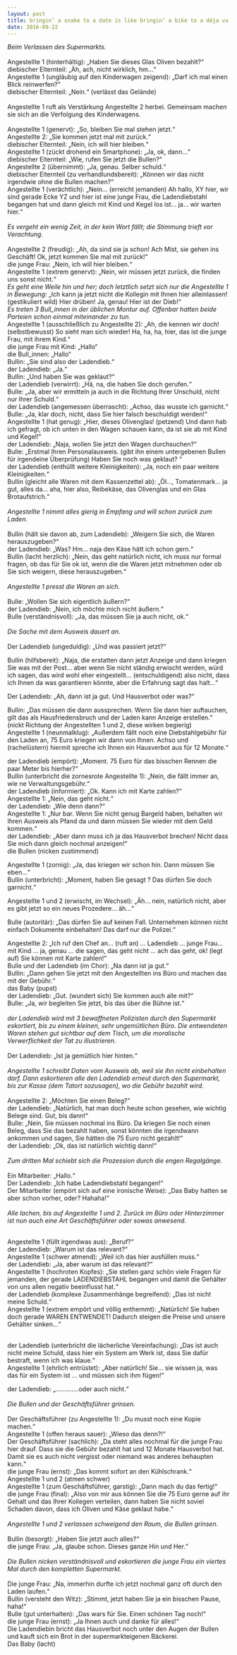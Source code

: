 ```yaml
---
layout: post
title: bringin‘ a snake to a date is like bringin‘ a bike to a déja vu
date: 2016-09-22
---
```


*Beim Verlassen des Supermarkts.*
<br><br>
Angestellte 1 (hinterhältig): „Haben Sie dieses Glas Oliven bezahlt?“
<br>
diebischer Elternteil: „Äh, ach, nicht wirklich, hm...“
<br>
Angestellte 1 (ungläubig auf den Kinderwagen zeigend): „Darf ich mal einen Blick reinwerfen?“
<br>
diebischer Elternteil: „Nein.“ (verlässt das Gelände)
<br><br>
Angestellte 1 ruft als Verstärkung Angestellte 2 herbei. Gemeinsam machen sie sich an die Verfolgung des Kinderwagens.
<br><br>
Angestellte 1 (genervt): „So, bleiben Sie mal stehen jetzt.“
<br>
Angestellte 2: „Sie kommen jetzt mal mit zurück.“
<br>
diebischer Elternteil: „Nein, ich will hier bleiben.“
<br>
Angestellte 1 (zückt drohend ein Smartphone): „Ja, ok, dann...“
<br>
diebischer Elternteil: „Wie, rufen Sie jetzt die Bullen?“
<br>
Angestellte 2 (übernimmt): „Ja, genau. Selber schuld.“
<br>
diebischer Elternteil (zu verhandlundsbereit): „Können wir das nicht irgendwie ohne die Bullen machen?“
<br>
Angestellte 1 (verächtlich): „Nein… (erreicht jemanden) Ah hallo, XY hier, wir sind gerade Ecke YZ und hier ist eine junge Frau, die Ladendiebstahl begangen hat und dann gleich mit Kind und Kegel los ist… ja… wir warten hier.“
<br><br>
*Es vergeht ein wenig Zeit, in der kein Wort fällt; die Stimmung trieft vor Verachtung.*
<br><br>
Angestellte 2 (freudig): „Ah, da sind sie ja schon! Ach Mist, sie gehen ins Geschäft! Ok, jetzt kommen Sie mal mit zurück!“
<br>
die junge Frau: „Nein, ich will hier bleiben.“
<br>
Angestellte 1 (extrem genervt): „Nein, wir müssen jetzt zurück, die finden uns sonst nicht.“
<br>
*Es geht eine Weile hin und her; doch letztlich setzt sich nur die Angestellte 1 in Bewegung*: „Ich kann ja jetzt nicht die Kollegin mit Ihnen hier alleinlassen! (gestikuliert wild) Hier drüben! Ja, genau! Hier ist der Dieb!“
<br>
*Es treten 3 Bull\_innen in der üblichen Montur auf. Offenbar hatten beide Parteien schon einmal miteinander zu tun.*
<br>
Angestellte 1 (ausschließlich zu Angestellte 2): „Ah, die kennen wir doch! (selbstbewusst) So sieht man sich wieder! Ha, ha, ha, hier, das ist die junge Frau, mit ihrem Kind.“<br>
die junge Frau mit Kind: „Hallo“
<br>
die Bull\_innen: „Hallo“
<br>
Bullin: „Sie sind also der Ladendieb.“
<br>
der Ladendieb: „Ja.“
<br>
Bullin: „Und haben Sie was geklaut?“
<br>
der Ladendieb (verwirrt): „Hä, na, die haben Sie doch gerufen.“
<br>
Bulle: „Ja, aber wir ermitteln ja auch in die Richtung Ihrer Unschuld, nicht nur Ihrer Schuld.“
<br>
der Ladendieb (angemessen überrascht): „Achso, das wusste ich garnicht.“
<br>
Bulle: „Ja, klar doch, nicht, dass Sie hier falsch beschuldigt werden!“
<br>
Angestellte 1 (hat genug): „Hier, dieses Olivenglas! (petzend) Und dann hab ich gefragt, ob ich unten in den Wagen schauen kann, da ist sie ab mit Kind und Kegel!“
<br>
der Ladendieb: „Naja, wollen Sie jetzt den Wagen durchsuchen?“
<br>
Bulle: „Erstmal Ihren Personalausweis. (gibt ihn einem untergebenen Bullen für irgendeine Überprüfung) Haben Sie noch was geklaut? “
<br>
der Ladendieb (enthüllt weitere Kleinigkeiten): „Ja, noch ein paar weitere Kleinigkeiten.“
<br>
Bullin (gleicht alle Waren mit dem Kassenzettel ab): „Öl…, Tomatenmark… ja gut, alles da… aha, hier also, Reibekäse, das Olivenglas und ein Glas Brotaufstrich.“
<br><br>
*Angestellte 1 nimmt alles gierig in Empfang und will schon zurück zum Laden.*
<br><br>
Bullin (hält sie davon ab, zum Ladendieb): „Weigern Sie sich, die Waren herauszugeben?“
<br>
der Ladendieb: „Was? Hm… naja den Käse hätt ich schon gern.“
<br>
Bullin (lacht herzlich): „Nein, das geht natürlich nicht, ich muss nur formal fragen, ob das für Sie ok ist, wenn die die Waren jetzt mitnehmen oder ob Sie sich weigern, diese herauszugeben.“ 
<br><br>
*Angestellte 1 presst die Waren an sich.*
<br><br>
Bulle: „Wollen Sie sich eigentlich äußern?“
<br>
der Ladendieb: „Nein, ich möchte mich nicht äußern.“
<br>
Bulle (verständnisvoll): „Ja, das müssen Sie ja auch nicht, ok.“
<br><br>
*Die Sache mit dem Ausweis dauert an.*
<br><br>
Der Ladendieb (ungeduldig): „Und was passiert jetzt?“<br>

Bullin (hilfsbereit): „Naja, die erstatten dann jetzt Anzeige und dann kriegen Sie was mit der Post… aber wenn Sie nicht ständig erwischt werden, würd ich sagen, das wird wohl eher eingestellt… (entschuldigend) also nicht, dass ich Ihnen da was garantieren könnte, aber die Erfahrung sagt das halt…“<br>

Der Ladendieb: „Ah, dann ist ja gut. Und Hausverbot oder was?“<br>

Bullin: „Das müssen die dann aussprechen. Wenn Sie dann hier auftauchen, gilt das als Hausfriedensbruch und der Laden kann Anzeige erstellen.“ (nickt Richtung der Angestellten 1 und 2, diese wirken begierig)
<br>
Angestellte 1 (neunmalklug): „Außerdem fällt noch eine Diebstahlgebühr für den Laden an, 75 Euro kriegen wir dann von Ihnen. Achso und (rachelüstern) hiermit spreche ich Ihnen ein Hausverbot aus für 12 Monate.“<br>

der Ladendieb (empört): „Moment. 75 Euro für das bisschen Rennen die paar Meter bis hierher?“
<br>
Bullin (unterbricht die zornesrote Angestellte 1): „Nein, die fällt immer an, wie ne Verwaltungsgebühr.“
<br>
der Ladendieb (informiert): „Ok. Kann ich mit Karte zahlen?“
<br>
Angestellte 1: „Nein, das geht nicht.“
<br>
der Ladendieb: „Wie denn dann?“
<br>
Angestellte 1: „Nur bar. Wenn Sie nicht genug Bargeld haben, behalten wir Ihren Ausweis als Pfand da und dann müssen Sie wieder mit dem Geld kommen.“
<br>
der Ladendieb: „Aber dann muss ich ja das Hausverbot brechen! Nicht dass Sie mich dann gleich nochmal anzeigen!“
<br>
die Bullen (nicken zustimmend)<br>

Angestellte 1 (zornig): „Ja, das kriegen wir schon hin. Dann müssen Sie eben...“
<br>
Bullin (unterbricht): „Moment, haben Sie gesagt <Ausweis einbehalten>? Das dürfen Sie doch garnicht.“<br>

Angestellte 1 und 2 (erwischt, im Wechsel): „Äh… nein, natürlich nicht, aber es gibt jetzt so ein neues Prozedere… äh...“<br>

Bulle (autoritär): „Das dürfen Sie auf keinen Fall. Unternehmen können nicht einfach Dokumente einbehalten! Das darf nur die Polizei.“<br>

Angestellte 2: „Ich ruf den Chef an… (ruft an) … Ladendieb … junge Frau… mit Kind … ja, genau … die sagen, das geht nicht … ach das geht, ok! (legt auf) Sie können mit Karte zahlen!“
<br>
Bulle und der Ladendieb (im Chor): „Na dann ist ja gut.“
<br>
Bullin: „Dann gehen Sie jetzt mit den Angestellten ins Büro und machen das mit der Gebühr.“
<br>
das Baby  (pupst)
<br>
der Ladendieb: „Gut. (wundert sich) Sie kommen auch alle mit?“
<br>
Bulle: „Ja, wir begleiten Sie jetzt, bis das über die Bühne ist.“
<br><br>
*der Ladendieb wird mit 3 bewaffneten Polizisten durch den Supermarkt eskortiert, bis zu einem kleinen, sehr ungemütlichen Büro. Die entwendeten Waren stehen gut sichtbar auf dem Tisch, um die moralische Verwerflichkeit der Tat zu illustrieren.*
<br><br>
Der Ladendieb: „Ist ja gemütlich hier hinten.“
<br><br>
*Angestellte 1 schreibt Daten vom Ausweis ab, weil sie ihn nicht einbehalten darf. Dann eskortieren alle den Ladendieb erneut durch den Supermarkt, bis zur Kasse (dem Tatort sozusagen), wo die Gebühr bezahlt wird.*
<br><br>
Angestellte 2: „Möchten Sie einen Beleg?“
<br>
der Ladendieb: „Natürlich, hat man doch heute schon gesehen, wie wichtig Belege sind. Gut, bis dann!“
<br>
Bulle: „Nein, Sie müssen nochmal ins Büro. Da kriegen Sie noch einen Beleg, dass Sie das bezahlt haben, sonst könnten die irgendwann ankommen und sagen, Sie hätten die 75 Euro nicht gezahlt!“
<br>
der Ladendieb: „Ok, das ist natürlich wichtig dann!“
<br><br>
*Zum dritten Mal schiebt sich die Prozession durch die engen Regalgänge.*
<br><br>
Ein Mitarbeiter: „Hallo.“
<br>
Der Ladendieb: „Ich habe Ladendiebstahl begangen!“
<br>
Der Mitarbeiter (empört sich auf eine ironische Weise): „Das Baby hatten se aber schon vorher, oder? Hahaha!“
<br><br>
*Alle lachen, bis auf Angestellte 1 und 2. Zurück im Büro oder Hinterzimmer ist nun auch eine Art Geschäftsführer oder sowas anwesend.*<br><br>

Angestellte 1 (füllt irgendwas aus): „Beruf?“
<br>
der Ladendieb: „Warum ist das relevant?“
<br>
Angestellte 1 (schwer atmend): „Weil ich das hier ausfüllen muss.“
<br>
der Ladendieb: „Ja, aber warum ist das relevant?“
<br>
Angestellte 1 (hochroten Kopfes): „Sie stellen ganz schön viele Fragen für jemanden, der gerade LADENDIEBSTAHL begangen und damit die Gehälter von uns allen negativ beeinflusst hat.“
<br>
der Ladendieb (komplexe Zusammenhänge begreifend): „Das ist nicht meine Schuld.“
<br>
Angestellte 1 (extrem empört und völlig enthemmt): „Natürlich! Sie haben doch gerade WAREN ENTWENDET! Dadurch steigen die Preise und unsere Gehälter sinken...“

<br>der Ladendieb (unterbricht die lächerliche Vereinfachung): „Das ist auch nicht meine Schuld, dass hier ein System am Werk ist, dass Sie dafür bestraft, wenn ich was klaue.“
<br>
Angestellte 1 (ehrlich entrüstet): „Aber natürlich! Sie… sie wissen ja, was das für ein System ist … und müssen sich ihm fügen!“<br>

der Ladendieb: „………….oder auch nicht.“
<br><br>
*Die Bullen und der Geschäftsführer grinsen.*
<br><br>
Der Geschäftsführer (zu Angestellte 1): „Du musst noch eine Kopie machen.“
<br>
Angestellte 1 (offen heraus sauer): „Wieso das denn?!“
<br>
Der Geschäftsführer (sachlich): „Da steht alles nochmal für die junge Frau hier drauf. Dass sie die Gebühr bezahlt hat und 12 Monate Hausverbot hat. Damit sie es auch nicht vergisst oder niemand was anderes behaupten kann.“
<br>
die junge Frau (ernst): „Das kommt sofort an den Kühlschrank.“
<br>
Angestellte 1 und 2 (atmen schwer)
<br>
Angestellte 1 (zum Geschäftsführer, garstig): „Dann mach du das fertig!“
<br>
die junge Frau (final): „Also von mir aus können Sie die 75 Euro gerne auf ihr Gehalt und das Ihrer Kollegen verteilen, dann haben Sie nicht soviel Schaden davon, dass ich Oliven und Käse geklaut habe.“
<br><br>
*Angestellte 1 und 2 verlassen schweigend den Raum, die Bullen grinsen.*
<br><br>
Bullin (besorgt): „Haben Sie jetzt auch alles?“
<br>
die junge Frau: „Ja, glaube schon. Dieses ganze Hin und Her.“
<br><br>
*Die Bullen nicken verständnisvoll und eskortieren die junge Frau ein viertes Mal durch den kompletten Supermarkt.* 
<br><br>
Die junge Frau: „Na, immerhin durfte ich jetzt nochmal ganz oft durch den Laden laufen.“
<br>
Bullin (versteht den Witz): „Stimmt, jetzt haben Sie ja ein bisschen Pause, haha!“
<br>
Bulle (gut unterhalten): „Das wars für Sie. Einen schönen Tag noch!“
<br>
die junge Frau (ernst): „Ja Ihnen auch und danke für alles!“
<br>
Die Ladendiebin bricht das Hausverbot noch unter den Augen der Bullen und kauft sich ein Brot in der supermarkteigenen Bäckerei.
<br>
Das Baby (lacht)
